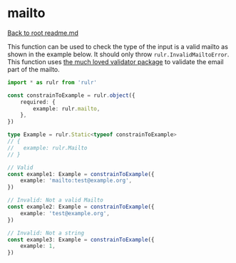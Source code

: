 # mailto

[Back to root readme.md](../../../readme.md)

This function can be used to check the type of the input is a valid mailto as shown in the example below. It should only throw `rulr.InvalidMailtoError`. This function uses [the much loved validator package](https://github.com/validatorjs/validator.js) to validate the email part of the mailto.

```ts
import * as rulr from 'rulr'

const constrainToExample = rulr.object({
	required: {
		example: rulr.mailto,
	},
})

type Example = rulr.Static<typeof constrainToExample>
// {
//   example: rulr.Mailto
// }

// Valid
const example1: Example = constrainToExample({
	example: 'mailto:test@example.org',
})

// Invalid: Not a valid Mailto
const example2: Example = constrainToExample({
	example: 'test@example.org',
})

// Invalid: Not a string
const example3: Example = constrainToExample({
	example: 1,
})
```
